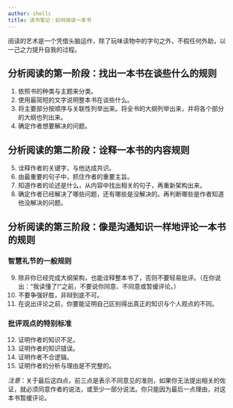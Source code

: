 ```yaml
---
author: shellc
title: 读书笔记：如何阅读一本书
---
```


阅读的艺术是一个凭借头脑运作，除了玩味读物中的字句之外，不假任何外助，以一己之力提升自我的过程。

<!--more-->

## 分析阅读的第一阶段：找出一本书在谈些什么的规则

1. 依照书的种类与主题来分类。
2. 使用最简短的文字说明整本书在谈些什么。
3. 将主要部分按顺序与关联性列举出来。将全书的大纲列举出来，并将各个部分的大纲也列出来。
4. 确定作者想要解决的问题。

## 分析阅读的第二阶段：诠释一本书的内容规则 

5. 诠释作者的关键字，与他达成共识。 
6. 由最重要的句子中，抓住作者的重要主旨。
7. 知道作者的论述是什么，从内容中找出相关的句子，再重新架构出来。
8. 确定作者已经解决了哪些问题，还有哪些是没解决的。再判断哪些是作者知道他没解决的问题。

## 分析阅读的第三阶段：像是沟通知识一样地评论一本书的规则 

### 智慧礼节的一般规则 

9. 除非你已经完成大纲架构，也能诠释整本书了，否则不要轻易批评。（在你说出：“我读懂了!”之前，不要说你同意、不同意或暂缓评论。）
10. 不要争强好胜，非辩到底不可。
11. 在说出评论之前，你要能证明自己区别得出真正的知识与个人观点的不同。 

### 批评观点的特别标准 

12. 证明作者的知识不足。
13. 证明作者的知识错误。
14. 证明作者不合逻辑。
15. 证明作者的分析与理由是不完整的。

*注意*：关于最后这四点，前三点是表示不同意见的准则，如果你无法提出相关的佐证，就必须同意作者的说法，或至少一部分说法。你只能因为最后一点理由，对这本书暂缓评论。
